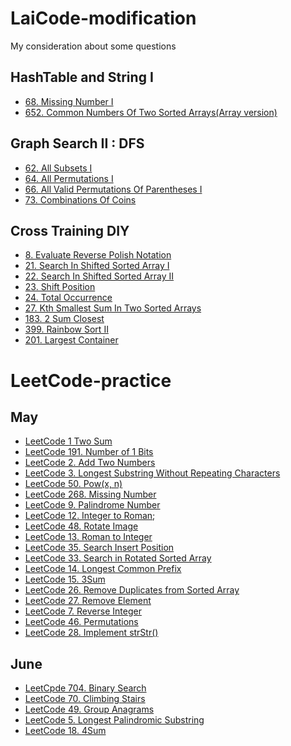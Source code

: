 # LaiCode-modification
My consideration  about some questions

## HashTable and String I
+ [68. Missing Number I](68-Missing-Number-I.md)
+ [652. Common Numbers Of Two Sorted Arrays(Array version)](652-Common-Numbers-Of-Two-Sorted-Arrays(Array-version).md)

## Graph Search II : DFS
+ [62. All Subsets I](62-All-Subsets-I.md)
+ [64. All Permutations I](64-All-Permutations-I.md)
+ [66. All Valid Permutations Of Parentheses I](66-All-Valid-Permutations-Of-Parentheses-I.md)
+ [73. Combinations Of Coins](73-Combinations-Of-Coins.md)

## Cross Training DIY
+ [8. Evaluate Reverse Polish Notation](8-Evaluate-Reverse-Polish-Notation.md)
+ [21. Search In Shifted Sorted Array I](21-Search-In-Shifted-Sorted-Array-I.md)
+ [22. Search In Shifted Sorted Array II](22-Search-In-Shifted-Sorted-Array-II.md)
+ [23. Shift Position](23-Shift-Position.md)
+ [24. Total Occurrence](24-Total-Occurrence.md)
+ [27. Kth Smallest Sum In Two Sorted Arrays](27-Kth-Smallest-Sum-In-Two-Sorted-Arrays.md)
+ [183. 2 Sum Closest](183-2-Sum-Closest.md)
+ [399. Rainbow Sort II](399-Rainbow-Sort-II.md)
+ [201. Largest Container](201-Largest-Container.md)

# LeetCode-practice

## May
+ [LeetCode 1 Two Sum](LeetCode-1-Two-Sum.md)
+ [LeetCode 191. Number of 1 Bits](LeetCode-191-Number-of-1-Bits.md)
+ [LeetCode 2. Add Two Numbers](LeetCode-2-Add-Two-Numbers.md)
+ [LeetCode 3. Longest Substring Without Repeating Characters](LeetCode-3-Longest-Substring-Without-Repeating-Characters.md)
+ [LeetCode 50. Pow(x, n)](LeetCode-50-Pow(x-and-n).md)
+ [LeetCode 268. Missing Number](LeetCode-268-Missing-Number.md)
+ [LeetCode 9. Palindrome Number](LeetCode-9-Palindrome-Number.md)
+ [LeetCode 12. Integer to Roman](LeetCode-12-Integer-to-Roman.md);
+ [LeetCode 48. Rotate Image](LeetCode-48-Rotate-Image.md)
+ [LeetCode 13. Roman to Integer](LeetCode-13-Roman-to-Integer.md)
+ [LeetCode 35. Search Insert Position](LeetCode-35-Search-Insert-Position.md)
+ [LeetCode 33. Search in Rotated Sorted Array](LeetCode-33-Search-in-Rotated-Sorted-Array.md)
+ [LeetCode 14. Longest Common Prefix](LeetCode-14-Longest-Common-Prefix.md)
+ [LeetCode 15. 3Sum](LeetCode-15-3Sum.md)
+ [LeetCode 26. Remove Duplicates from Sorted Array](LeetCode-26-Remove-Duplicates-from-Sorted-Array.md)
+ [LeetCode 27. Remove Element](LeetCode-27-Remove-Element.md)
+ [LeetCode 7. Reverse Integer](LeetCode-7-Reverse-Integer.md)
+ [LeetCode 46. Permutations](LeetCode-46-Permutations.md)
+ [LeetCode 28. Implement strStr()](LeetCode-28-Implement-strStr().md)

## June
+ [LeetCpde 704. Binary Search](LeetCode-704-Binary-Search.md)
+ [LeetCode 70. Climbing Stairs](LeetCode-70-Climbing-Stairs.md)
+ [LeetCode 49. Group Anagrams](LeetCode-49-Group-Anagrams.md)
+ [LeetCode 5. Longest Palindromic Substring](LeetCode-5-Longest-Palindromic-Substring.md)
+ [LeetCode 18. 4Sum](LeetCode-18-4Sum.md)
